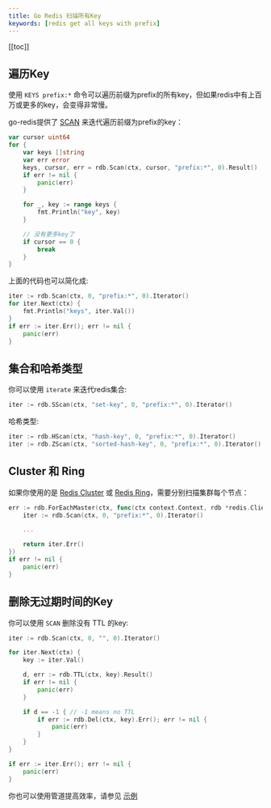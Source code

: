 ```yaml
---
title: Go Redis 扫描所有Key
keywords: [redis get all keys with prefix]
---
```


<CoverImage title="Go Redis 扫描所有Key" />

[[toc]]

## 遍历Key

使用 `KEYS prefix:*` 命令可以遍历前缀为prefix的所有key，但如果redis中有上百万或更多的key，会变得非常慢。

go-redis提供了 [SCAN](https://redis.io/commands/scan) 来迭代遍历前缀为prefix的key：

```go
var cursor uint64
for {
	var keys []string
	var err error
	keys, cursor, err = rdb.Scan(ctx, cursor, "prefix:*", 0).Result()
	if err != nil {
		panic(err)
	}

	for _, key := range keys {
		fmt.Println("key", key)
	}

	// 没有更多key了
	if cursor == 0 {
		break
	}
}
```

上面的代码也可以简化成:

```go
iter := rdb.Scan(ctx, 0, "prefix:*", 0).Iterator()
for iter.Next(ctx) {
	fmt.Println("keys", iter.Val())
}
if err := iter.Err(); err != nil {
	panic(err)
}
```

## 集合和哈希类型

你可以使用 `iterate` 来迭代redis集合:

```go
iter := rdb.SScan(ctx, "set-key", 0, "prefix:*", 0).Iterator()
```

哈希类型:

```go
iter := rdb.HScan(ctx, "hash-key", 0, "prefix:*", 0).Iterator()
iter := rdb.ZScan(ctx, "sorted-hash-key", 0, "prefix:*", 0).Iterator()
```

## Cluster 和 Ring

如果你使用的是 [Redis Cluster](cluster.md) 或 [Redis Ring](ring.md)，需要分别扫描集群每个节点：

```go
err := rdb.ForEachMaster(ctx, func(ctx context.Context, rdb *redis.Client) error {
	iter := rdb.Scan(ctx, 0, "prefix:*", 0).Iterator()

	...

	return iter.Err()
})
if err != nil {
	panic(err)
}
```

## 删除无过期时间的Key

你可以使用 `SCAN` 删除没有 TTL 的key:

```go
iter := rdb.Scan(ctx, 0, "", 0).Iterator()

for iter.Next(ctx) {
	key := iter.Val()

    d, err := rdb.TTL(ctx, key).Result()
    if err != nil {
        panic(err)
    }

    if d == -1 { // -1 means no TTL
        if err := rdb.Del(ctx, key).Err(); err != nil {
            panic(err)
        }
    }
}

if err := iter.Err(); err != nil {
	panic(err)
}
```

你也可以使用管道提高效率，请参见 [示例](https://github.com/redis/go-redis/tree/master/example/del-keys-without-ttl)

